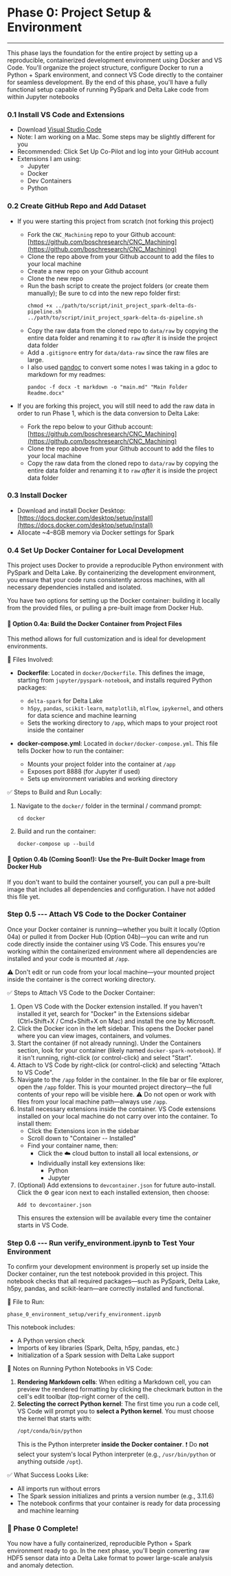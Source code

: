 # **Phase 0: Project Setup & Environment**
----------------------------------------

This phase lays the foundation for the entire project by setting up a reproducible, containerized development environment using Docker and VS Code. You'll organize the project structure, configure Docker to run a Python + Spark environment, and connect VS Code directly to the container for seamless development. By the end of this phase, you'll have a fully functional setup capable of running PySpark and Delta Lake code from within Jupyter notebooks

### **0.1 Install VS Code and Extensions**

-   Download [Visual Studio Code](https://code.visualstudio.com/)
-   Note: I am working on a Mac. Some steps may be slightly different for you
-   Recommended: Click Set Up Co-Pilot and log into your GitHub account
-   Extensions I am using:
    -   Jupyter
    -   Docker
    -   Dev Containers
    -   Python

### **0.2 Create GitHub Repo and Add Dataset**

-   If you were starting this project from scratch (not forking this project)
    -   Fork the `CNC_Machining` repo to your Github account: [https://github.com/boschresearch/CNC_Machining](https://github.com/boschresearch/CNC_Machining)
    -   Clone the repo above from your Github account to add the files to your local machine
    -   Create a new repo on your Github account
    -   Clone the new repo
    -   Run the bash script to create the project folders (or create them manually); Be sure to cd into the new repo folder first:
        ```
        chmod +x ../path/to/script/init_project_spark-delta-ds-pipeline.sh
        ../path/to/script/init_project_spark-delta-ds-pipeline.sh
        ```
    -   Copy the raw data from the cloned repo to `data/raw` by copying the entire data folder and renaming it to `raw` *after* it is inside the project data folder
    -   Add a `.gitignore` entry for `data/data-raw` since the raw files are large.
    -   I also used [pandoc](https://pandoc.org/MANUAL.html) to convert some notes I was taking in a gdoc to markdown for my readmes:
        ```
        pandoc -f docx -t markdown -o "main.md" "Main Folder Readme.docx"
        ```

-   If you are forking this project, you will still need to add the raw data in order to run Phase 1, which is the data conversion to Delta Lake:
    -   Fork the repo below to your Github account: [https://github.com/boschresearch/CNC_Machining](https://github.com/boschresearch/CNC_Machining)
    -   Clone the repo above from your Github account to add the files to your local machine
    -   Copy the raw data from the cloned repo to `data/raw` by copying the entire data folder and renaming it to `raw` *after* it is inside the project data folder

### **0.3 Install Docker**

-   Download and install Docker Desktop: [https://docs.docker.com/desktop/setup/install](https://docs.docker.com/desktop/setup/install)
-   Allocate ~4–8GB memory via Docker settings for Spark

### **0.4 Set Up Docker Container for Local Development**

This project uses Docker to provide a reproducible Python environment with PySpark and Delta Lake. By containerizing the development environment, you ensure that your code runs consistently across machines, with all necessary dependencies installed and isolated.

You have two options for setting up the Docker container: building it locally from the provided files, or pulling a pre-built image from Docker Hub.

#### 🔧 Option 0.4a: Build the Docker Container from Project Files

This method allows for full customization and is ideal for development environments.

📁 Files Involved:

-   **Dockerfile**: Located in `docker/Dockerfile`. This defines the image, starting from `jupyter/pyspark-notebook`, and installs required Python packages:
    -   `delta-spark` for Delta Lake
    -   `h5py`, `pandas`, `scikit-learn`, `matplotlib`, `mlflow`, `ipykernel`, and others for data science and machine learning
    -   Sets the working directory to `/app`, which maps to your project root inside the container

-   **docker-compose.yml**: Located in `docker/docker-compose.yml`. This file tells Docker how to run the container:
    -   Mounts your project folder into the container at `/app`
    -   Exposes port 8888 (for Jupyter if used)
    -   Sets up environment variables and working directory

✅ Steps to Build and Run Locally:

1.  Navigate to the `docker/` folder in the terminal / command prompt:
    ```
    cd docker
    ```
2.  Build and run the container:
    ```
    docker-compose up --build
    ```

#### 🔧 Option 0.4b (Coming Soon!): Use the Pre-Built Docker Image from Docker Hub

If you don't want to build the container yourself, you can pull a pre-built image that includes all dependencies and configuration. I have not added this file yet.

### Step 0.5 --- Attach VS Code to the Docker Container

Once your Docker container is running—whether you built it locally (Option 04a) or pulled it from Docker Hub (Option 04b)—you can write and run code directly inside the container using VS Code. This ensures you're working within the containerized environment where all dependencies are installed and your code is mounted at `/app`.

⚠️ Don't edit or run code from your local machine—your mounted project inside the container is the correct working directory.

✅ Steps to Attach VS Code to the Docker Container:

1.  Open VS Code with the Docker extension installed. If you haven't installed it yet, search for "Docker" in the Extensions sidebar (Ctrl+Shift+X / Cmd+Shift+X on Mac) and install the one by Microsoft.
2.  Click the Docker icon in the left sidebar. This opens the Docker panel where you can view images, containers, and volumes.
3.  Start the container (if not already running). Under the Containers section, look for your container (likely named `docker-spark-notebook`). If it isn't running, right-click (or control-click) and select "Start".
4.  Attach to VS Code by right-click (or control-click) and selecting "Attach to VS Code".
5.  Navigate to the `/app` folder in the container. In the file bar or file explorer, open the `/app` folder. This is your mounted project directory—the full contents of your repo will be visible here. ⚠️ Do not open or work with files from your local machine path—always use `/app`.
6.  Install necessary extensions inside the container. VS Code extensions installed on your local machine do not carry over into the container. To install them:
    -   Click the Extensions icon in the sidebar
    -   Scroll down to "Container -- Installed"
    -   Find your container name, then:
        -   Click the ☁️ cloud button to install all local extensions, *or*
        -   Individually install key extensions like:
            -   Python
            -   Jupyter
7.  (Optional) Add extensions to `devcontainer.json` for future auto-install. Click the ⚙️ gear icon next to each installed extension, then choose:
    ```
    Add to devcontainer.json
    ```
    This ensures the extension will be available every time the container starts in VS Code.

### **Step 0.6 --- Run verify_environment.ipynb to Test Your Environment**

To confirm your development environment is properly set up inside the Docker container, run the test notebook provided in this project. This notebook checks that all required packages—such as PySpark, Delta Lake, h5py, pandas, and scikit-learn—are correctly installed and functional.

📄 File to Run:

`phase_0_environment_setup/verify_environment.ipynb`

This notebook includes:

-   A Python version check
-   Imports of key libraries (Spark, Delta, h5py, pandas, etc.)
-   Initialization of a Spark session with Delta Lake support

🧠 Notes on Running Python Notebooks in VS Code:

1.  **Rendering Markdown cells**: When editing a Markdown cell, you can preview the rendered formatting by clicking the checkmark button in the cell's edit toolbar (top-right corner of the cell).
2.  **Selecting the correct Python kernel**: The first time you run a code cell, VS Code will prompt you to **select a Python kernel**. You must choose the kernel that starts with:
    ```
    /opt/conda/bin/python
    ```
    This is the Python interpreter **inside the Docker container**. 
    ❗ Do **not** select your system's local Python interpreter (e.g., `/usr/bin/python` or anything outside `/opt`).

✅ What Success Looks Like:

-   All imports run without errors
-   The Spark session initializes and prints a version number (e.g., 3.11.6)
-   The notebook confirms that your container is ready for data processing and machine learning

### **🏁 Phase 0 Complete!**

You now have a fully containerized, reproducible Python + Spark environment ready to go. In the next phase, you'll begin converting raw HDF5 sensor data into a Delta Lake format to power large-scale analysis and anomaly detection.
